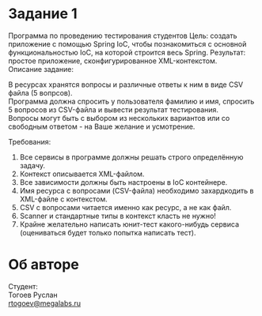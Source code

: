 # Задание 1

Программа по проведению тестирования студентов 
Цель: создать приложение с помощью Spring IoC, чтобы познакомиться с основной функциональностью IoC, на которой строится весь Spring. Результат: простое приложение, сконфигурированное XML-контекстом.  
Описание задание:

В ресурсах хранятся вопросы и различные ответы к ним в виде CSV файла (5 вопрсов).  
Программа должна спросить у пользователя фамилию и имя, спросить 5 вопросов из CSV-файла и вывести результат тестирования.  
Вопросы могут быть с выбором из нескольких вариантов или со свободным ответом - на Ваше желание и усмотрение.  

Требования:
1. Все сервисы в программе должны решать строго определённую задачу. 
2. Контекст описывается XML-файлом.
3. Все зависимости должны быть настроены в IoC контейнере.
4. Имя ресурса с вопросами (CSV-файла) необходимо захардкодить в XML-файле с контекстом.
5. CSV с вопросами читается именно как ресурс, а не как файл.
6. Scanner и стандартные типы в контекст класть не нужно!
7. Крайне желательно написать юнит-тест какого-нибудь сервиса (оцениваться будет только попытка написать тест).

# Об авторе

Студент:  
Тогоев Руслан  
rtogoev@megalabs.ru  

